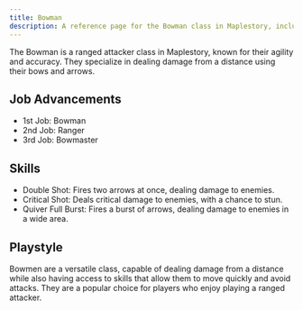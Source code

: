 ```yaml
---
title: Bowman
description: A reference page for the Bowman class in Maplestory, including their skills, playstyle, and job advancements.
---
```


The Bowman is a ranged attacker class in Maplestory, known for their agility and accuracy. They specialize in dealing damage from a distance using their bows and arrows.

## Job Advancements

* 1st Job: Bowman
* 2nd Job: Ranger
* 3rd Job: Bowmaster

## Skills

* Double Shot: Fires two arrows at once, dealing damage to enemies.
* Critical Shot: Deals critical damage to enemies, with a chance to stun.
* Quiver Full Burst: Fires a burst of arrows, dealing damage to enemies in a wide area.

## Playstyle

Bowmen are a versatile class, capable of dealing damage from a distance while also having access to skills that allow them to move quickly and avoid attacks. They are a popular choice for players who enjoy playing a ranged attacker.